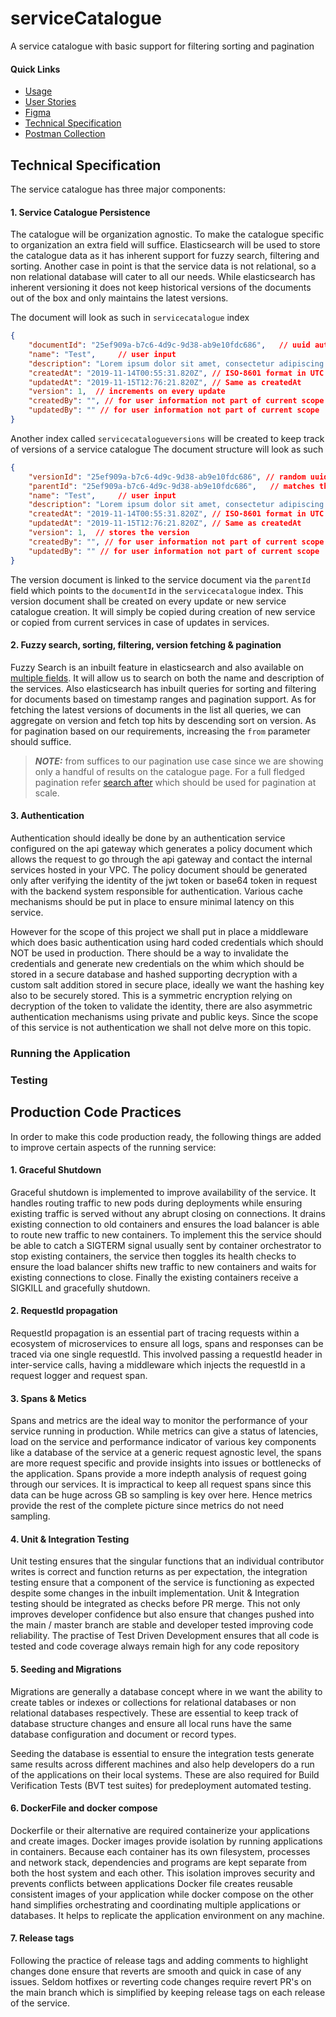 # serviceCatalogue
A service catalogue with basic support for filtering sorting and pagination

#### **Quick Links**

- [Usage](#running-the-application)
- [User Stories](https://docs.google.com/document/d/1mSUxHGgqKK7xKgIBs9irV_5po_tuqZrHvSRJZ6LhzrU/edit)
- [Figma](https://www.figma.com/design/zeaWiePnc3OCe34I4oZbzN/Service-Card-List?node-id=0-1&t=dnxSHj6txsZ4x4Is-0)
- [Technical Specification](#technical-specification)
- [Postman Collection]()


## Technical Specification
The service catalogue has three major components:

#### 1. Service Catalogue Persistence
The catalogue will be organization agnostic. To make the catalogue specific to organization an extra field will suffice. Elasticsearch will be used to store the catalogue data as it has inherent support for fuzzy search, filtering and sorting. Another case in point is that the service data is not relational, so a non relational database will cater to all our needs. While elasticsearch has inherent versioning it does not keep historical versions of the documents out of the box and only maintains the latest versions.

The document will look as such in `servicecatalogue` index
```json
{
    "documentId": "25ef909a-b7c6-4d9c-9d38-ab9e10fdc686",   // uuid auto-generated 
    "name": "Test",     // user input
    "description": "Lorem ipsum dolor sit amet, consectetur adipiscing elit", // user input
    "createdAt": "2019-11-14T00:55:31.820Z", // ISO-8601 format in UTC to avoid timezone issues
    "updatedAt": "2019-11-15T12:76:21.820Z", // Same as createdAt
    "version": 1,  // increments on every update
    "createdBy": "", // for user information not part of current scope
    "updatedBy": "" // for user information not part of current scope
}
```

Another index called `servicecatalogueversions` will be created to keep track of versions of a service catalogue
The document structure will look as such
```json
{
    "versionId": "25ef909a-b7c6-4d9c-9d38-ab9e10fdc686", // random uuid identifier for this document
    "parentId": "25ef909a-b7c6-4d9c-9d38-ab9e10fdc686",   // matches the document in service catalogue above
    "name": "Test",     // user input
    "description": "Lorem ipsum dolor sit amet, consectetur adipiscing elit", // user input
    "createdAt": "2019-11-14T00:55:31.820Z", // ISO-8601 format in UTC to avoid timezone issues
    "updatedAt": "2019-11-15T12:76:21.820Z", // Same as createdAt
    "version": 1,  // stores the version
    "createdBy": "", // for user information not part of current scope
    "updatedBy": "" // for user information not part of current scope
}
```
The version document is linked to the service document via the `parentId` field which points to the `documentId` in the `servicecatalogue` index. 
This version document shall be created on every update or new service catalogue creation. It will simply be copied during creation of new service or copied from current services in case of updates in services.

#### 2. Fuzzy search, sorting, filtering, version fetching & pagination
Fuzzy Search is an inbuilt feature in elasticsearch and also available on [multiple fields](https://www.elastic.co/guide/en/elasticsearch/guide/current/fuzzy-match-query.html). It will allow us to search on both the name and description of the services. 
Also elasticsearch has inbuilt queries for sorting and filtering for documents based on timestamp ranges and pagination support.
As for fetching the latest versions of documents in the list all queries, we can aggregate on version and fetch top hits by 
descending sort on version.
As for pagination based on our requirements, increasing the `from` parameter should suffice.

> **_NOTE:_**  from suffices to our pagination use case since we are showing only a handful of results on the catalogue page. For a full fledged pagination refer [search after](https://www.elastic.co/guide/en/elasticsearch/reference/current/paginate-search-results.html#search-after) which should be used for pagination at scale.

#### 3. Authentication 

Authentication should ideally be done by an authentication service configured on the api gateway which generates a policy document which allows the request to go through the api gateway and contact the internal services hosted in your VPC. The policy document should be generated only after verifying the identity of the jwt token or base64 token in request with the backend system responsible for authentication. Various cache mechanisms should be put in place to ensure minimal latency on this service.

However for the scope of this project we shall put in place a middleware which does basic authentication using hard coded credentials which should NOT be used in production. There should be a way to invalidate the credentials and generate new credentials on the whim which should be stored in a secure database and hashed supporting decryption with a custom salt addition stored in secure place, ideally we want the hashing key also to be securely stored. This is a symmetric encryption relying on decryption of the token to validate the identity, there are also asymmetric authentication mechanisms using private and public keys. Since the scope of this service is not authentication we shall not delve more on this topic.


### Running the Application

### Testing

## Production Code Practices
In order to make this code production ready, the following things are added to improve certain aspects of the running service:

#### 1. Graceful Shutdown
Graceful shutdown is implemented to improve availability of the service. It handles routing traffic to new pods during deployments while ensuring existing traffic is served without any abrupt closing on connections. It drains existing connection to old containers and ensures the load balancer is able to route new traffic to new containers. To implement this the service should be able to catch a SIGTERM signal usually sent by container orchestrator to stop existing containers, the service then toggles its health checks to ensure the load balancer shifts new traffic to new containers and waits for existing connections to close. Finally the existing containers receive a SIGKILL and gracefully shutdown.

#### 2. RequestId propagation
RequestId propagation is an essential part of tracing requests within a ecosystem of microservices to ensure all logs, spans and responses can be traced via one single requestId. This involved passing a requestId header in inter-service calls, having a middleware which injects the requestId in a request logger and request span.

#### 3. Spans & Metics
Spans and metrics are the ideal way to monitor the performance of your service running in production. While metrics can give a status of latencies, load on the service and performance indicator of various key components like a database of the service at a generic request agnostic level, the spans are more request specific and provide insights into issues or bottlenecks of the application. Spans provide a more indepth analysis of request going through our services.
It is impractical to keep all request spans since this data can be huge across GB so sampling is key over here. Hence metrics provide the rest of the complete picture since metrics do not need sampling.

#### 4. Unit & Integration Testing
Unit testing ensures that the singular functions that an individual contributor writes is correct and function returns as per expectation, the integration testing ensure that a component of the service is functioning as expected despite some changes in the inbuilt implementation. 
Unit & Integration testing should be integrated as checks before PR merge. This not only improves developer confidence but also ensure that changes pushed into the main / master branch are stable and developer tested improving code reliability.
The practise of Test Driven Development ensures that all code is tested and code coverage always remain high for any code repository

#### 5. Seeding and Migrations

Migrations are generally a database concept where in we want the ability to create tables or indexes or collections for relational databases or non relational databases respectively. These are essential to keep track of database structure changes and ensure all local runs have the same database configuration and document or record types.

Seeding the database is essential to ensure the integration tests generate same results across different machines and also help developers do a run of the applications on their local systems. These are also required for Build Verification Tests (BVT test suites) for predeployment automated testing.

#### 6. DockerFile and docker compose
Dockerfile or their alternative are required containerize your applications and create images. Docker images provide isolation by running applications in containers. Because each container has its own filesystem, processes and network stack, dependencies and programs are kept separate from both the host system and each other. This isolation improves security and prevents conflicts between applications
Docker file creates reusable consistent images of your application while docker compose on the other hand simplifies orchestrating and coordinating multiple applications or databases. It helps to replicate the application environment on any machine.

#### 7. Release tags
Following the practice of release tags and adding comments to highlight changes done ensure that reverts are smooth and quick in case of any issues. Seldom hotfixes or reverting code changes require revert PR's on the main branch which is simplified by keeping release tags on each release of the service. 